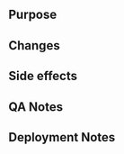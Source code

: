 <!-- Use the following format for the title of the Pull Request:

    [Status] [Ticket] Title

    - For PR ready for review, no need for status
    - For PR in progress, use [WIP]
    - For PR on hold, use [HOLD]
-->

<!-- Before submit your Pull Request, make sure you picked the right branch:

    - For hotfixes, select "master" as the target branch
    - For new features and improvements, select "develop" as the target branch
-->

<!-- For security related tickets, talk with the team lead before submit your PR -->

## Purpose

<!-- Describe the purpose of your changes -->

## Changes

<!-- Briefly describe or list your changes  -->

## Side effects

<!-- Any possible side effects? -->

## QA Notes

<!-- If applicable, briefly describe how QA should test this ticket/PR -->

## Deployment Notes

<!-- Any special configurations for deployment? -->
